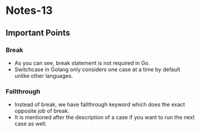 # Notes-13

## Important Points

### Break
- As you can see, break statement is not required in Go.
- Switchcase in Golang only considers one case at a time by default unlike other languages.

### Fallthrough
- Instead of break, we have fallthrough keyword which does the exact opposite job of break.
- It is mentioned after the description of a case if you want to run the next case as well.